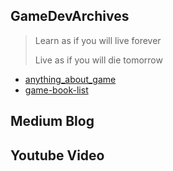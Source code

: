 ## GameDevArchives
> Learn as if you will live forever
>
> Live as if you will die tomorrow

- [anything_about_game](https://github.com/killop/anything_about_game) 
- [game-book-list](https://github.com/killop/game-book-list)

## Medium Blog

## Youtube Video
